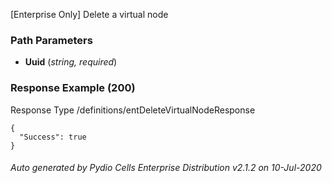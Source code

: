 






 
[Enterprise Only] Delete a virtual node  


### Path Parameters

 - **Uuid** (_string, required_) 




### Response Example (200)
Response Type /definitions/entDeleteVirtualNodeResponse

```
{
  "Success": true
}
```




###### Auto generated by Pydio Cells Enterprise Distribution v2.1.2 on 10-Jul-2020

